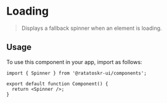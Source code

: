 # Loading

> Displays a fallback spinner when an element is loading.

## Usage

To use this component in your app, import as follows:

```tsx
import { Spinner } from '@ratatoskr-ui/components';

export default function Component() {
  return <Spinner />;
}
```
